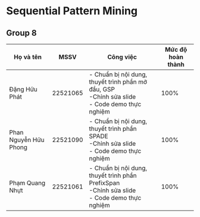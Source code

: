 # Sequential Pattern Mining
## Group 8
| Họ và tên       | MSSV       | Công việc       | Mức độ hoàn thành
|----------------|----------------|----------------|----------------|
| Đặng Hữu Phát  | 22521065  | - Chuẩn bị nội dung, thuyết trình phần mở đầu, GSP <br>-Chỉnh sửa slide <br>- Code demo thực nghiệm|100%
| Phan Nguyễn Hữu Phong  |  22521090  | - Chuẩn bị nội dung, thuyết trình phần SPADE <br>-Chỉnh sửa slide  <br>- Code demo thực nghiệm|100%
| Phạm Quang Nhựt  | 22521061  | - Chuẩn bị nội dung, thuyết trình phần PrefixSpan<br>-Chỉnh sửa slide  <br>- Code demo thực nghiệm|100%
